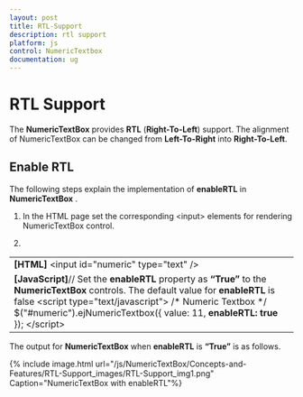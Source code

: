 ```yaml
---
layout: post
title: RTL-Support
description: rtl support
platform: js
control: NumericTextbox
documentation: ug
---
```


# RTL Support

The **NumericTextBox** provides **RTL** (**Right-To-Left**) support. The alignment of NumericTextBox can be changed from **Left-To-Right** into **Right-To-Left**.

## Enable RTL

The following steps explain the implementation of **enableRTL** in **NumericTextBox** .

1. In the HTML page set the corresponding &lt;input&gt; elements for rendering NumericTextBox control.

2. 

<table>
<tr>
<td>
<b>[HTML]</b>       &lt;input id="numeric" type="text" /&gt;</td></tr>
<tr>
<td>
<b>[JavaScript]</b>// Set the <b>enableRTL </b>property<b> </b>as<b> “True”</b> to the <b>NumericTextBox </b>controls. The default value for <b>enableRTL </b>is false    &lt;script type="text/javascript"&gt;        /* Numeric Textbox */        $("#numeric").ejNumericTextbox({            value: 11,            <b>enableRTL: true</b>        });            &lt;/script&gt;</td></tr>
</table>


The output for **NumericTextBox** when **enableRTL** is **“True”** is as follows. 

{% include image.html url="/js/NumericTextBox/Concepts-and-Features/RTL-Support_images/RTL-Support_img1.png" Caption="NumericTextBox with enableRTL"%}

